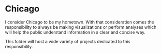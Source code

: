 # Chicago
I consider Chicago to be my hometown. With that consideration comes the responsibility to always be making visualizations or perform analyses which will help the public understand information in a clear and concise way.

This folder will host a wide variety of projects dedicated to this responsibility.
